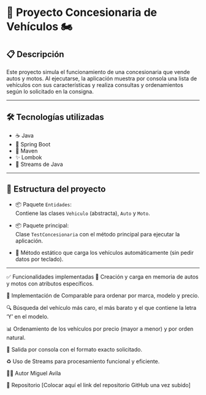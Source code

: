 # 🚗 Proyecto Concesionaria de Vehículos 🏍️

## 📋 Descripción

Este proyecto simula el funcionamiento de una concesionaria que vende autos y motos. Al ejecutarse, la aplicación muestra por consola una lista de vehículos con sus características y realiza consultas y ordenamientos según lo solicitado en la consigna.

---

## 🛠️ Tecnologías utilizadas

- ☕ Java
- 🚀 Spring Boot
- 🧰 Maven
- ✨ Lombok
- 🔁 Streams de Java

---

## 📁 Estructura del proyecto

- 📦 Paquete `Entidades`:  
  Contiene las clases `Vehiculo` (abstracta), `Auto` y `Moto`.

- 📦 Paquete principal:  
  Clase `TestConcesionaria` con el método principal para ejecutar la aplicación.

- 📌 Método estático que carga los vehículos automáticamente (sin pedir datos por teclado).

---

✅ Funcionalidades implementadas
🚗 Creación y carga en memoria de autos y motos con atributos específicos.

🔡 Implementación de Comparable para ordenar por marca, modelo y precio.

🔍 Búsqueda del vehículo más caro, el más barato y el que contiene la letra ‘Y’ en el modelo.

📊 Ordenamiento de los vehículos por precio (mayor a menor) y por orden natural.

🧾 Salida por consola con el formato exacto solicitado.

♻️ Uso de Streams para procesamiento funcional y eficiente.



👨‍💻 Autor
Miguel Avila

🔗 Repositorio
[Colocar aquí el link del repositorio GitHub una vez subido]
